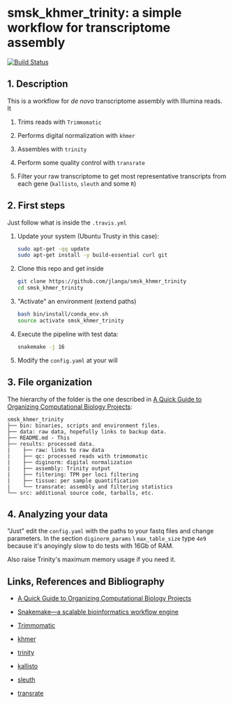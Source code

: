 # smsk_khmer_trinity: a simple workflow for transcriptome assembly

[![Build Status](https://travis-ci.org/jlanga/smsk_khmer_trinity.svg?branch=master)](https://travis-ci.org/jlanga/smsk_khmer_trinity)

## 1. Description

This is a workflow for _de novo_ transcriptome assembly with Illumina reads. It

1. Trims reads with `Trimmomatic`

2. Performs digital normalization with `khmer`

3. Assembles with `trinity`

4. Perform some quality control with `transrate`

5. Filter your raw transcriptome to get most representative transcripts from each gene (`kallisto`, `sleuth` and some `R`)

## 2. First steps

Just follow what is inside the `.travis.yml`

1. Update your system (Ubuntu Trusty in this case):
    ```sh
    sudo apt-get -qq update
    sudo apt-get install -y build-essential curl git
    ```

2. Clone this repo and get inside
    ```sh
    git clone https://github.com/jlanga/smsk_khmer_trinity
    cd smsk_khmer_trinity
    ```

3. "Activate" an environment (extend paths)
    ```sh
    bash bin/install/conda_env.sh
    source activate smsk_khmer_trinity
    ```

4. Execute the pipeline with test data:

    ```sh
    snakemake -j 16
    ```

5. Modify the `config.yaml` at your will

## 3. File organization

The hierarchy of the folder is the one described in [A Quick Guide to Organizing Computational Biology Projects](http://journals.plos.org/ploscompbiol/article?id=10.1371/journal.pcbi.1000424):

```
smsk_khmer_trinity
├── bin: binaries, scripts and environment files.
├── data: raw data, hopefully links to backup data.
├── README.md - This
├── results: processed data.
|    ├── raw: links to raw data
|    ├── qc: processed reads with trimmomatic
|    ├── diginorm: digital normalization
|    ├── assembly: Trinity output
|    ├── filtering: TPM per loci filtering
|    ├── tissue: per sample quantification
|    └── transrate: assembly and filtering statistics
└── src: additional source code, tarballs, etc.
```

## 4. Analyzing your data

"Just" edit the `config.yaml` with the paths to your fastq files and change parameters. In the section `diginorm_params` \ `max_table_size` type `4e9` because it's anoyingly slow to do tests with 16Gb of RAM.

Also raise Trinity's maximum memory usage if you need it.


## Links, References and Bibliography

- [A Quick Guide to Organizing Computational Biology Projects](http://journals.plos.org/ploscompbiol/article?id=10.1371/journal.pcbi.1000424)

- [Snakemake—a scalable bioinformatics workflow engine](http://bioinformatics.oxfordjournals.org/content/28/19/2520)

- [Trimmomatic](https://www.ncbi.nlm.nih.gov/pmc/articles/PMC4103590/)

- [khmer](https://khmer-protocols.readthedocs.io/en/latest/mrnaseq/)

- [trinity](https://github.com/trinityrnaseq/trinityrnaseq/wiki)

- [kallisto](https://pachterlab.github.io/kallisto/)

- [sleuth](http://pachterlab.github.io/sleuth/)

- [transrate](hibberdlab.com/transrate/)
